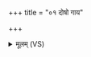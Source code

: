 +++
title = "०१ दोषो गाय"

+++
<details><summary>मूलम् (VS)</summary>

दो॒षो गा॑य बृ॒हद्गा॑य द्यु॒मद्धे॑ह्याथ॑र्वण। स्तु॒हि दे॒वं स॑वि॒तार॑म् ॥
</details>